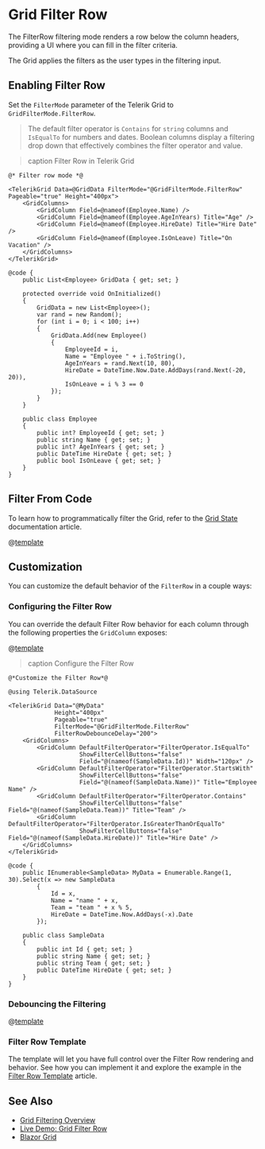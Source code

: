 
# Grid Filter Row

The FilterRow filtering mode renders a row below the column headers, providing a UI where you can fill in the filter criteria.

The Grid applies the filters as the user types in the filtering input.

## Enabling Filter Row

Set the `FilterMode` parameter of the Telerik Grid to `GridFilterMode.FilterRow`.

> The default filter operator is `Contains` for `string` columns and `IsEqualTo` for numbers and dates. Boolean columns display a filtering drop down that effectively combines the filter operator and value.

>caption Filter Row in Telerik Grid

````RAZOR
@* Filter row mode *@

<TelerikGrid Data=@GridData FilterMode="@GridFilterMode.FilterRow" Pageable="true" Height="400px">
	<GridColumns>
		<GridColumn Field=@nameof(Employee.Name) />
		<GridColumn Field=@nameof(Employee.AgeInYears) Title="Age" />
		<GridColumn Field=@nameof(Employee.HireDate) Title="Hire Date" />
		<GridColumn Field=@nameof(Employee.IsOnLeave) Title="On Vacation" />
	</GridColumns>
</TelerikGrid>

@code {
	public List<Employee> GridData { get; set; }

	protected override void OnInitialized()
	{
		GridData = new List<Employee>();
		var rand = new Random();
		for (int i = 0; i < 100; i++)
		{
			GridData.Add(new Employee()
			{
				EmployeeId = i,
				Name = "Employee " + i.ToString(),
				AgeInYears = rand.Next(10, 80),
				HireDate = DateTime.Now.Date.AddDays(rand.Next(-20, 20)),
				IsOnLeave = i % 3 == 0
			});
		}
	}

	public class Employee
	{
		public int? EmployeeId { get; set; }
		public string Name { get; set; }
		public int? AgeInYears { get; set; }
		public DateTime HireDate { get; set; }
		public bool IsOnLeave { get; set; }
	}
}
````

## Filter From Code

To learn how to programmatically filter the Grid, refer to the [Grid State](slug:grid-state) documentation article.

@[template](/_contentTemplates/grid/state.md#initial-state)

## Customization

You can customize the default behavior of the `FilterRow` in a couple ways:

### Configuring the Filter Row

You can override the default Filter Row behavior for each column through the following properties the `GridColumn` exposes:

@[template](/_contentTemplates/common/filtering.md#filter-row-customization-properties)

>caption Configure the Filter Row

````RAZOR
@*Customize the Filter Row*@

@using Telerik.DataSource

<TelerikGrid Data="@MyData"
             Height="400px"
             Pageable="true"
             FilterMode="@GridFilterMode.FilterRow"
             FilterRowDebounceDelay="200">
    <GridColumns>
        <GridColumn DefaultFilterOperator="FilterOperator.IsEqualTo"
                    ShowFilterCellButtons="false"
                    Field="@(nameof(SampleData.Id))" Width="120px" />
        <GridColumn DefaultFilterOperator="FilterOperator.StartsWith"
                    ShowFilterCellButtons="false"
                    Field="@(nameof(SampleData.Name))" Title="Employee Name" />
        <GridColumn DefaultFilterOperator="FilterOperator.Contains"
                    ShowFilterCellButtons="false" Field="@(nameof(SampleData.Team))" Title="Team" />
        <GridColumn DefaultFilterOperator="FilterOperator.IsGreaterThanOrEqualTo"
                    ShowFilterCellButtons="false" Field="@(nameof(SampleData.HireDate))" Title="Hire Date" />
    </GridColumns>
</TelerikGrid>

@code {
    public IEnumerable<SampleData> MyData = Enumerable.Range(1, 30).Select(x => new SampleData
        {
            Id = x,
            Name = "name " + x,
            Team = "team " + x % 5,
            HireDate = DateTime.Now.AddDays(-x).Date
        });

    public class SampleData
    {
        public int Id { get; set; }
        public string Name { get; set; }
        public string Team { get; set; }
        public DateTime HireDate { get; set; }
    }
}
````

### Debouncing the Filtering

@[template](/_contentTemplates/common/filtering.md#filter-debounce-delay-customization)

### Filter Row Template

The template will let you have full control over the Filter Row rendering and behavior. See how you can implement it and explore the example in the [Filter Row Template](slug:grid-templates-filter#filter-row-template) article.

## See Also

* [Grid Filtering Overview](slug:components/grid/filtering)
* [Live Demo: Grid Filter Row](https://demos.telerik.com/blazor-ui/grid/filter-row)
* [Blazor Grid](slug:grid-overview)
